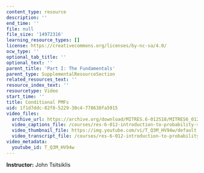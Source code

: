 ```yaml
---
content_type: resource
description: ''
end_time: ''
file: null
file_size: '14972316'
learning_resource_types: []
license: https://creativecommons.org/licenses/by-nc-sa/4.0/
ocw_type: ''
optional_tab_title: ''
optional_text: ''
parent_title: 'Part I: The Fundamentals'
parent_type: SupplementalResourceSection
related_resources_text: ''
resource_index_text: ''
resourcetype: Video
start_time: ''
title: Conditional PMFs
uid: 1f1d7ddc-82f8-5229-30c4-778638fa5915
video_files:
  archive_url: https://archive.org/download/MITRES.6-012S18/MITRES6_012S18_L07-02_300k.mp4
  video_captions_file: /courses/res-6-012-introduction-to-probability-spring-2018/4e5762d4560b584a8c460ab3aa934cb1_T_Q3M_HV94w.vtt
  video_thumbnail_file: https://img.youtube.com/vi/T_Q3M_HV94w/default.jpg
  video_transcript_file: /courses/res-6-012-introduction-to-probability-spring-2018/c602b3326c65d8dec59155406ac1e6d2_T_Q3M_HV94w.pdf
video_metadata:
  youtube_id: T_Q3M_HV94w
---
```


**Instructor:** John Tsitsiklis


